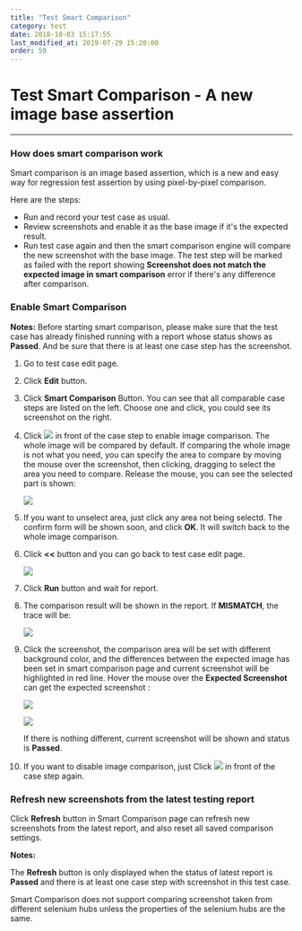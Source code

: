 ```yaml
---
title: "Test Smart Comparison"
category: test
date: 2018-10-03 15:17:55
last_modified_at: 2019-07-29 15:20:00
order: 59
---
```


# Test Smart Comparison - A new image base assertion
***
### How does smart comparison work

 Smart comparison is an image based assertion, which is a new and easy way for regression test assertion by using pixel-by-pixel comparison.

 Here are the steps:
  - Run and record your test case as usual.
  - Review screenshots and enable it as the base image if it's the expected result.
  - Run test case again and then the smart comparison engine will compare the new screenshot with the base image. The test step will be marked as failed with the report showing **Screenshot does not match the expected image in smart comparison** error if there's any difference after comparison.
    
### Enable Smart Comparison

   **Notes:**
  Before starting smart comparison, please make sure that the test case has already finished running with a report whose status shows as **Passed**. And be sure that there is at least one case step has the screenshot.

  1. Go to test case edit page.
   
  2. Click **Edit** button.
   
  3. Click **Smart Comparison** Button. You can see that all comparable case steps are listed on the left. Choose one and click, you could see its screenshot on the right.
   
  4. Click ![][toggle] in front of the case step to enable image comparison. The whole image will be compared by default. If comparing the whole image is not what you need, you can specify the area to compare by moving the mouse over the screenshot, then clicking, dragging to select the area you need to compare. Release the mouse, you can see the selected part is shown: 
  
      ![][cropped_image]
    
  5. If you want to unselect area, just click any area not being selectd. The confirm form will be shown soon, and click **OK**. It will switch back to the whole image comparison.
  
  6. Click **<<** button and you can go back to test case edit page. 
  
      ![][back_button]
  
  7. Click **Run** button and wait for report.
  
  8. The comparison result will be shown in the report. If **MISMATCH**, the trace will be:
  
  
      ![][trace]
      
  9. Click the screenshot, the comparison area will be set with different background color, and the differences between the expected image has been set in smart comparison page and current screenshot will be highlighted in red line. Hover the mouse over the **Expected Screenshot** can get the expected screenshot :
  
  
      ![][test_result]   
      
      ![][expected_image]
      
      If there is nothing different, current screenshot will be shown and status is **Passed**. 
  
  10. If you want to disable image comparison, just Click ![][toggle_on] in front of the case step again.
  
### Refresh new screenshots from the latest testing report

  Click **Refresh** button in Smart Comparison page can refresh new screenshots from the latest report, and also reset all saved comparison settings. 
  
  **Notes:**
  
  The **Refresh** button is only displayed when the status of latest report is **Passed** and there is at least one case step with screenshot in this test case.
  
  Smart Comparison does not support comparing screenshot taken from different selenium hubs unless the properties of the selenium hubs are the same.

  
[toggle]: ../images/test/test_smart_comparison_toggle.PNG
[cropped_image]: ../images/test/test_smart_comparison_cropped_image.PNG
[back_button]: ../images/test/test_smart_comparison_back_button.PNG
[trace]: ../images/test/test_smart_comparison_trace.png
[test_result]: ../images/test/test_smart_comparison_test_result.png
[expected_image]: ../images/test/test_smart_comparison_expected_image.png
[toggle_on]: ../images/test/test_smart_comparison_toggle_on.PNG

	
    